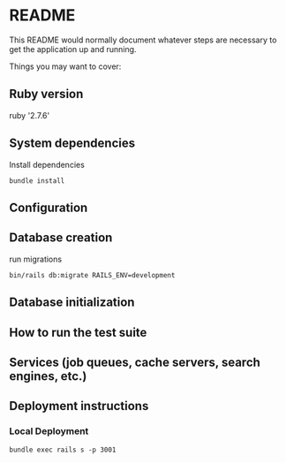 # README

This README would normally document whatever steps are necessary to get the
application up and running.

Things you may want to cover:
## Ruby version
ruby '2.7.6'
## System dependencies
Install dependencies
```shell
bundle install
```
## Configuration
## Database creation
run migrations
```shell
bin/rails db:migrate RAILS_ENV=development
```
## Database initialization
## How to run the test suite
## Services (job queues, cache servers, search engines, etc.)
## Deployment instructions
### Local Deployment
```shell
bundle exec rails s -p 3001
```